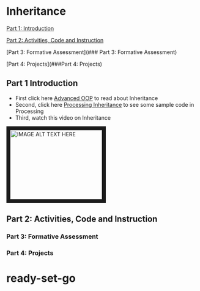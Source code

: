 # Inheritance

[Part 1: Introduction](#part-1-introduction)

[Part 2: Activities, Code and Instruction](#Part-2-Activities,-Code-and-Instruction)

[Part 3: Formative Assessment](### Part 3: Formative Assessment)

[Part 4: Projects](###Part 4: Projects)

## Part 1 Introduction
* First click here [Advanced OOP](https://runestone.academy/runestone/static/JavaReview/index.html) to read about Inheritance
* Second, click here  [Processing Inheritance](
http://learningprocessing.com/examples/chp22/example-22-01-inheritance) to see some sample code in Processing
* Third, watch this video on Inheritance

<a href="http://www.youtube.com/watch?feature=player_embedded&v=e6eXD8DHc_A
" target="_blank"><img src="http://img.youtube.com/vi/e6eXD8DHc_A/0.jpg" 
alt="IMAGE ALT TEXT HERE" width="240" height="180" border="10" /></a>











## Part 2: Activities, Code and Instruction











### Part 3: Formative Assessment












### Part 4: Projects






# ready-set-go
